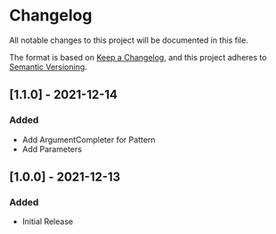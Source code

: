 # Changelog

All notable changes to this project will be documented in this file.

The format is based on [Keep a Changelog](https://keepachangelog.com/en/1.0.0/),
and this project adheres to [Semantic Versioning](https://semver.org/spec/v2.0.0.html).

## [1.1.0] - 2021-12-14
### Added

- Add ArgumentCompleter for Pattern
- Add Parameters 

## [1.0.0] - 2021-12-13
### Added

- Initial Release
